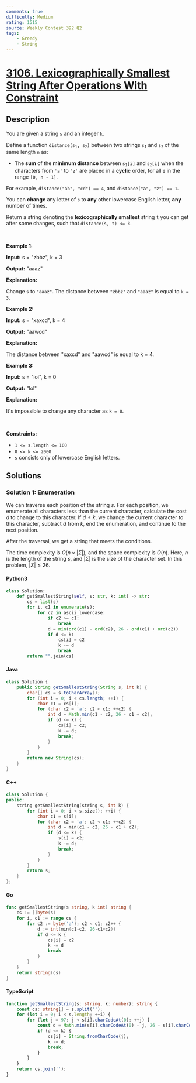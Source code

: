 ```yaml
---
comments: true
difficulty: Medium
rating: 1515
source: Weekly Contest 392 Q2
tags:
    - Greedy
    - String
---
```


<!-- problem:start -->

# [3106. Lexicographically Smallest String After Operations With Constraint](https://leetcode.com/problems/lexicographically-smallest-string-after-operations-with-constraint)

## Description

<!-- description:start -->

<p>You are given a string <code>s</code> and an integer <code>k</code>.</p>

<p>Define a function <code>distance(s<sub>1</sub>, s<sub>2</sub>)</code> between two strings <code>s<sub>1</sub></code> and <code>s<sub>2</sub></code> of the same length <code>n</code> as:</p>

<ul>
	<li>The<strong> sum</strong> of the <strong>minimum distance</strong> between <code>s<sub>1</sub>[i]</code> and <code>s<sub>2</sub>[i]</code> when the characters from <code>&#39;a&#39;</code> to <code>&#39;z&#39;</code> are placed in a <strong>cyclic</strong> order, for all <code>i</code> in the range <code>[0, n - 1]</code>.</li>
</ul>

<p>For example, <code>distance(&quot;ab&quot;, &quot;cd&quot;) == 4</code>, and <code>distance(&quot;a&quot;, &quot;z&quot;) == 1</code>.</p>

<p>You can <strong>change</strong> any letter of <code>s</code> to <strong>any</strong> other lowercase English letter, <strong>any</strong> number of times.</p>

<p>Return a string denoting the <strong><span data-keyword="lexicographically-smaller-string">lexicographically smallest</span></strong> string <code>t</code> you can get after some changes, such that <code>distance(s, t) &lt;= k</code>.</p>

<p>&nbsp;</p>
<p><strong class="example">Example 1:</strong></p>

<div class="example-block">
<p><strong>Input:</strong> <span class="example-io">s = &quot;zbbz&quot;, k = 3</span></p>

<p><strong>Output:</strong> <span class="example-io">&quot;aaaz&quot;</span></p>

<p><strong>Explanation:</strong></p>

<p>Change <code>s</code> to <code>&quot;aaaz&quot;</code>. The distance between <code>&quot;zbbz&quot;</code> and <code>&quot;aaaz&quot;</code> is equal to <code>k = 3</code>.</p>
</div>

<p><strong class="example">Example 2:</strong></p>

<div class="example-block">
<p><strong>Input:</strong> <span class="example-io">s = &quot;xaxcd&quot;, k = 4</span></p>

<p><strong>Output:</strong> <span class="example-io">&quot;aawcd&quot;</span></p>

<p><strong>Explanation:</strong></p>

<p>The distance between &quot;xaxcd&quot; and &quot;aawcd&quot; is equal to k = 4.</p>
</div>

<p><strong class="example">Example 3:</strong></p>

<div class="example-block">
<p><strong>Input:</strong> <span class="example-io">s = &quot;lol&quot;, k = 0</span></p>

<p><strong>Output:</strong> <span class="example-io">&quot;lol&quot;</span></p>

<p><strong>Explanation:</strong></p>

<p>It&#39;s impossible to change any character as <code>k = 0</code>.</p>
</div>

<p>&nbsp;</p>
<p><strong>Constraints:</strong></p>

<ul>
	<li><code>1 &lt;= s.length &lt;= 100</code></li>
	<li><code>0 &lt;= k &lt;= 2000</code></li>
	<li><code>s</code> consists only of lowercase English letters.</li>
</ul>

<!-- description:end -->

## Solutions

<!-- solution:start -->

### Solution 1: Enumeration

We can traverse each position of the string $s$. For each position, we enumerate all characters less than the current character, calculate the cost $d$ to change to this character. If $d \leq k$, we change the current character to this character, subtract $d$ from $k$, end the enumeration, and continue to the next position.

After the traversal, we get a string that meets the conditions.

The time complexity is $O(n \times |\Sigma|)$, and the space complexity is $O(n)$. Here, $n$ is the length of the string $s$, and $|\Sigma|$ is the size of the character set. In this problem, $|\Sigma| \leq 26$.

<!-- tabs:start -->

#### Python3

```python
class Solution:
    def getSmallestString(self, s: str, k: int) -> str:
        cs = list(s)
        for i, c1 in enumerate(s):
            for c2 in ascii_lowercase:
                if c2 >= c1:
                    break
                d = min(ord(c1) - ord(c2), 26 - ord(c1) + ord(c2))
                if d <= k:
                    cs[i] = c2
                    k -= d
                    break
        return "".join(cs)
```

#### Java

```java
class Solution {
    public String getSmallestString(String s, int k) {
        char[] cs = s.toCharArray();
        for (int i = 0; i < cs.length; ++i) {
            char c1 = cs[i];
            for (char c2 = 'a'; c2 < c1; ++c2) {
                int d = Math.min(c1 - c2, 26 - c1 + c2);
                if (d <= k) {
                    cs[i] = c2;
                    k -= d;
                    break;
                }
            }
        }
        return new String(cs);
    }
}
```

#### C++

```cpp
class Solution {
public:
    string getSmallestString(string s, int k) {
        for (int i = 0; i < s.size(); ++i) {
            char c1 = s[i];
            for (char c2 = 'a'; c2 < c1; ++c2) {
                int d = min(c1 - c2, 26 - c1 + c2);
                if (d <= k) {
                    s[i] = c2;
                    k -= d;
                    break;
                }
            }
        }
        return s;
    }
};
```

#### Go

```go
func getSmallestString(s string, k int) string {
	cs := []byte(s)
	for i, c1 := range cs {
		for c2 := byte('a'); c2 < c1; c2++ {
			d := int(min(c1-c2, 26-c1+c2))
			if d <= k {
				cs[i] = c2
				k -= d
				break
			}
		}
	}
	return string(cs)
}
```

#### TypeScript

```ts
function getSmallestString(s: string, k: number): string {
    const cs: string[] = s.split('');
    for (let i = 0; i < s.length; ++i) {
        for (let j = 97; j < s[i].charCodeAt(0); ++j) {
            const d = Math.min(s[i].charCodeAt(0) - j, 26 - s[i].charCodeAt(0) + j);
            if (d <= k) {
                cs[i] = String.fromCharCode(j);
                k -= d;
                break;
            }
        }
    }
    return cs.join('');
}
```

<!-- tabs:end -->

<!-- solution:end -->

<!-- problem:end -->
